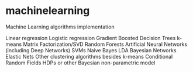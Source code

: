 # machinelearning
Machine Learning algorithms implementation

Linear regression
Logistic regression
Gradient Boosted Decision Trees
k-means
Matrix Factorization/SVD
Random Forests
Artificial Neural Networks (including Deep Networks)
SVMs
Naive Bayes
LDA
Bayesian Networks
Elastic Nets
Other clustering algorithms besides k-means
Conditional Random Fields
HDPs or other Bayesian non-parametric model
